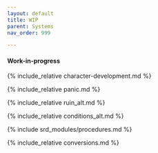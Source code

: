 ```yaml
---
layout: default
title: WIP
parent: Systems
nav_order: 999

---
```


#### Work-in-progress

{% include_relative character-development.md %}

{% include_relative panic.md %}

{% include_relative ruin_alt.md %}

{% include_relative conditions_alt.md %}

{% include srd_modules/procedures.md %}

{% include_relative conversions.md %}
